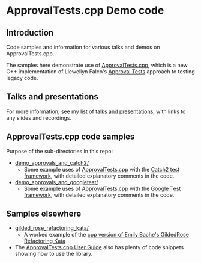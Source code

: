 # ApprovalTests.cpp Demo code

## Introduction

Code samples and information for various talks and demos on ApprovalTests.cpp.

The samples here demonstrate use of [ApprovalTests.cpp](https://github.com/approvals/ApprovalTests.cpp), which is a new C++ implementation of Llewellyn Falco's [Approval Tests](http://approvaltests.com/) approach to testing legacy code.

## Talks and presentations

For more information, see my list of [talks and presentations](https://claremacrae.co.uk/conferences/presentations.html), with links to any slides and recordings.

## ApprovalTests.cpp code samples

Purpose of the sub-directories in this repo:

* [demo_approvals_and_catch2/](demo_approvals_and_catch2)
    * Some example uses of [ApprovalTests.cpp](https://github.com/approvals/ApprovalTests.cpp) with the [Catch2 test framework](https://github.com/catchorg/Catch2), with detailed explanatory comments in the code.
* [demo_approvals_and_googletest/](demo_approvals_and_googletest)
    * Some example uses of [ApprovalTests.cpp](https://github.com/approvals/ApprovalTests.cpp) with the [Google Test framework](https://github.com/google/googletest), with detailed explanatory comments in the code.

## Samples elsewhere

* [gilded_rose_refactoring_kata/](gilded_rose_refactoring_kata)
    * A worked example of the [cpp version of Emily Bache's GildedRose Refactoring Kata](https://github.com/emilybache/GildedRose-Refactoring-Kata/tree/master/cpp)
* The [ApprovalTests.cpp User Guide](https://github.com/approvals/ApprovalTests.cpp/blob/master/doc/README.md#top) also has plenty of code snippets showing how to use the library.
